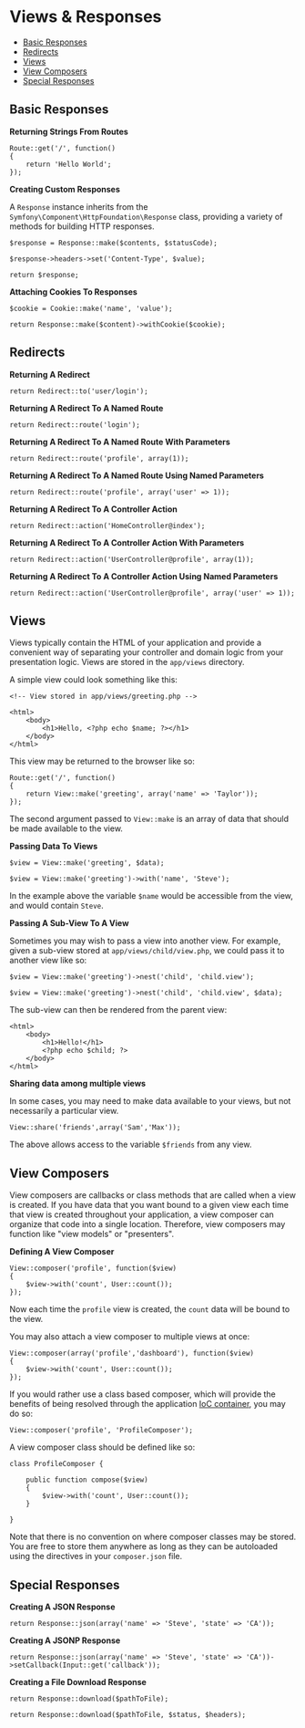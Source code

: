 # Views & Responses

- [Basic Responses](#basic-responses)
- [Redirects](#redirects)
- [Views](#views)
- [View Composers](#view-composers)
- [Special Responses](#special-responses)

<a name="basic-responses"></a>
## Basic Responses

**Returning Strings From Routes**

	Route::get('/', function()
	{
		return 'Hello World';
	});

**Creating Custom Responses**

A `Response` instance inherits from the `Symfony\Component\HttpFoundation\Response` class, providing a variety of methods for building HTTP responses.

	$response = Response::make($contents, $statusCode);

	$response->headers->set('Content-Type', $value);

	return $response;

**Attaching Cookies To Responses**

	$cookie = Cookie::make('name', 'value');

	return Response::make($content)->withCookie($cookie);

<a name="redirects"></a>
## Redirects

**Returning A Redirect**

	return Redirect::to('user/login');

**Returning A Redirect To A Named Route**

	return Redirect::route('login');

**Returning A Redirect To A Named Route With Parameters**

	return Redirect::route('profile', array(1));

**Returning A Redirect To A Named Route Using Named Parameters**

	return Redirect::route('profile', array('user' => 1));

**Returning A Redirect To A Controller Action**

	return Redirect::action('HomeController@index');

**Returning A Redirect To A Controller Action With Parameters**

	return Redirect::action('UserController@profile', array(1));

**Returning A Redirect To A Controller Action Using Named Parameters**

	return Redirect::action('UserController@profile', array('user' => 1));

<a name="views"></a>
## Views

Views typically contain the HTML of your application and provide a convenient way of separating your controller and domain logic from your presentation logic. Views are stored in the `app/views` directory.

A simple view could look something like this:

	<!-- View stored in app/views/greeting.php -->

	<html>
		<body>
			<h1>Hello, <?php echo $name; ?></h1>
		</body>
	</html>

This view may be returned to the browser like so:

	Route::get('/', function()
	{
		return View::make('greeting', array('name' => 'Taylor'));
	});

The second argument passed to `View::make` is an array of data that should be made available to the view.

**Passing Data To Views**

	$view = View::make('greeting', $data);

	$view = View::make('greeting')->with('name', 'Steve');

In the example above the variable `$name` would be accessible from the view, and would contain `Steve`.

**Passing A Sub-View To A View**

Sometimes you may wish to pass a view into another view. For example, given a sub-view stored at `app/views/child/view.php`, we could pass it to another view like so:

	$view = View::make('greeting')->nest('child', 'child.view');

	$view = View::make('greeting')->nest('child', 'child.view', $data);

The sub-view can then be rendered from the parent view:

	<html>
		<body>
			<h1>Hello!</h1>
			<?php echo $child; ?>
		</body>
	</html>

**Sharing data among multiple views**

In some cases, you may need to make data available to your views, but not necessarily a particular view.

	View::share('friends',array('Sam','Max'));
	
The above allows access to the variable `$friends` from any view.

<a name="view-composers"></a>
## View Composers

View composers are callbacks or class methods that are called when a view is created. If you have data that you want bound to a given view each time that view is created throughout your application, a view composer can organize that code into a single location. Therefore, view composers may function like "view models" or "presenters".

**Defining A View Composer**

	View::composer('profile', function($view)
	{
		$view->with('count', User::count());
	});

Now each time the `profile` view is created, the `count` data will be bound to the view.

You may also attach a view composer to multiple views at once:

    View::composer(array('profile','dashboard'), function($view)
    {
        $view->with('count', User::count());
    });

If you would rather use a class based composer, which will provide the benefits of being resolved through the application [IoC container](/docs/ioc), you may do so:

	View::composer('profile', 'ProfileComposer');

A view composer class should be defined like so:

	class ProfileComposer {

		public function compose($view)
		{
			$view->with('count', User::count());
		}

	}

Note that there is no convention on where composer classes may be stored. You are free to store them anywhere as long as they can be autoloaded using the directives in your `composer.json` file.

<a name="special-responses"></a>
## Special Responses

**Creating A JSON Response**

	return Response::json(array('name' => 'Steve', 'state' => 'CA'));

**Creating A JSONP Response**

	return Response::json(array('name' => 'Steve', 'state' => 'CA'))->setCallback(Input::get('callback'));

**Creating a File Download Response**

	return Response::download($pathToFile);

	return Response::download($pathToFile, $status, $headers);
